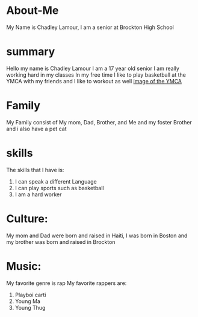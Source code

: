 # About-Me
My Name is Chadley Lamour,
I am a senior at Brockton High School

# summary                                                                                                      
 Hello my name is Chadley Lamour I am a 17 year old senior I am really working hard in my classes
 In my free time I like to play basketball at the YMCA with my friends and I like to workout as well
 [image of the YMCA](https://ymcaboston.org/oaksquare#&gid=1&pid=2)

# Family
 My Family consist of My mom, Dad, Brother, and Me and my foster Brother and i also have a pet cat

# skills
The skills that I have is:
1. I can speak a different Language
2. I can play sports such as basketball
3. I am a hard worker

# Culture:
My mom and Dad were born and raised in Haiti, I was born in Boston and my brother was born and raised in Brockton

# Music:
My favorite genre is rap
My favorite rappers are:
1. Playboi carti
2. Young Ma
3. Young Thug 
